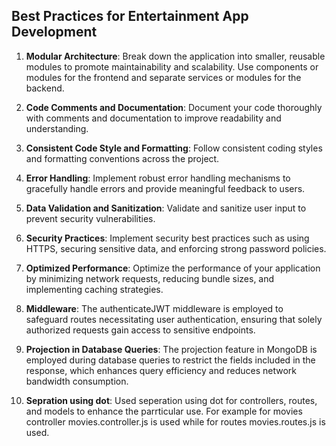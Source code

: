 ## Best Practices for Entertainment App Development

1. **Modular Architecture**: Break down the application into smaller, reusable modules to promote maintainability and scalability. Use components or modules for the frontend and separate services or modules for the backend.

2. **Code Comments and Documentation**: Document your code thoroughly with comments and documentation to improve readability and understanding.

3. **Consistent Code Style and Formatting**: Follow consistent coding styles and formatting conventions across the project.

4. **Error Handling**: Implement robust error handling mechanisms to gracefully handle errors and provide meaningful feedback to users.

5. **Data Validation and Sanitization**: Validate and sanitize user input to prevent security vulnerabilities.

6. **Security Practices**: Implement security best practices such as using HTTPS, securing sensitive data, and enforcing strong password policies.

7. **Optimized Performance**: Optimize the performance of your application by minimizing network requests, reducing bundle sizes, and implementing caching strategies.

8. **Middleware**: The authenticateJWT middleware is employed to safeguard routes necessitating user authentication, ensuring that solely authorized requests gain access to sensitive endpoints.

9. **Projection in Database Queries**: The projection feature in MongoDB is employed during database queries to restrict the fields included in the response, which enhances query efficiency and reduces network bandwidth consumption.

10. **Sepration using dot**: Used seperation using dot for controllers, routes, and models to enhance the parrticular use. For example for movies controller movies.controller.js is used while for routes movies.routes.js is used.
